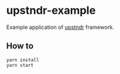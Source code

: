 # upstndr-example
Example application of [upstndr](https://github.com/MaxSvargal/upstndr) framework.

## How to
```
yarn install
yarn start
```